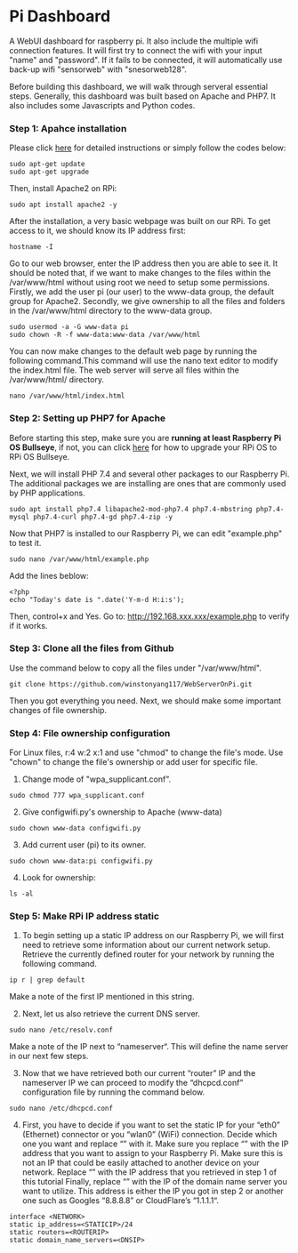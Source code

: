 # Pi Dashboard
A WebUI dashboard for raspberry pi. It also include the multiple wifi connection features. It will first try to connect the wifi with your input "name" and "password". If it fails to be connected, it will automatically use back-up wifi "sensorweb" with "snesorweb128".

Before building this dashboard, we will walk through serveral essential steps. 
Generally, this dashboard was built based on Apache and PHP7. It also includes some Javascripts and Python codes.  

### Step 1: Apahce installation
Please click [here](https://pimylifeup.com/raspberry-pi-apache/) for detailed instructions or simply follow the codes below:

```
sudo apt-get update
sudo apt-get upgrade
```
Then, install Apache2 on RPi:

```
sudo apt install apache2 -y
```

After the installation, a very basic webpage was built on our RPi. To get access to it, we should know its IP address first:
```
hostname -I
```
Go to our web browser, enter the IP address then you are able to see it. It should be noted that, if we want to make changes to the files within the /var/www/html without using root we need to setup some permissions. Firstly, we add the user pi (our user) to the www-data group, the default group for Apache2. Secondly, we give ownership to all the files and folders in the /var/www/html directory to the www-data group.
```
sudo usermod -a -G www-data pi
sudo chown -R -f www-data:www-data /var/www/html
```

You can now make changes to the default web page by running the following command.This command will use the nano text editor to modify the index.html file.
The web server will serve all files within the /var/www/html/ directory.
```
nano /var/www/html/index.html
```
### Step 2: Setting up PHP7 for Apache
Before starting this step, make sure you are **running at least Raspberry Pi OS Bullseye**, if not, you can click [here](https://pimylifeup.com/upgrade-raspberry-pi-os-bullseye/) for how to upgrade your RPi OS to RPi OS Bullseye. 

Next, we will install PHP 7.4 and several other packages to our Raspberry Pi. The additional packages we are installing are ones that are commonly used by PHP applications.
```
sudo apt install php7.4 libapache2-mod-php7.4 php7.4-mbstring php7.4-mysql php7.4-curl php7.4-gd php7.4-zip -y
```

Now that PHP7 is installed to our Raspberry Pi, we can edit "example.php" to test it.
```
sudo nano /var/www/html/example.php
```
Add the lines beblow:
```
<?php
echo "Today's date is ".date('Y-m-d H:i:s');
```
Then, control+x and Yes. Go to: http://192.168.xxx.xxx/example.php to verify if it works.

### Step 3: Clone all the files from Github
Use the command below to copy all the files under "/var/www/html". 
```
git clone https://github.com/winstonyang117/WebServerOnPi.git
```
Then you got everything you need. Next, we should make some important changes of file ownership.

### Step 4: File ownership configuration
For Linux files, r:4 w:2 x:1 and use "chmod" to change the file's mode. Use "chown" to change the file's ownership or add user for specific file. 
1. Change mode of "wpa_supplicant.conf". 
```
sudo chmod 777 wpa_supplicant.conf
```
2. Give configwifi.py's ownership to Apache (www-data)
```
sudo chown www-data configwifi.py
```
3. Add current user (pi) to its owner.
```
sudo chown www-data:pi configwifi.py
```
4. Look for ownership: 
```
ls -al
```

### Step 5: Make RPi IP address static
1. To begin setting up a static IP address on our Raspberry Pi, we will first need to retrieve some information about our current network setup. Retrieve  the currently defined router for your network by running the following command.
```
ip r | grep default
```
Make a note of the first IP mentioned in this string.

2. Next, let us also retrieve the current DNS server.
```
sudo nano /etc/resolv.conf
```
Make a note of the IP next to “nameserver“. This will define the name server in our next few steps.

3. Now that we have retrieved both our current “router” IP and the nameserver IP we can proceed to modify the “dhcpcd.conf” configuration file by running the command below.
```
sudo nano /etc/dhcpcd.conf
```

4. First, you have to decide if you want to set the static IP for your “eth0” (Ethernet) connector or you “wlan0” (WiFi) connection. Decide which one you want and replace “<NETWORK>” with it.
Make sure you replace “<STATICIP>” with the IP address that you want to assign to your Raspberry Pi. Make sure this is not an IP that could be easily attached to another device on your network.
Replace “<ROUTERIP>” with the IP address that you retrieved in step 1 of this tutorial
Finally, replace “<DNSIP>” with the IP of the domain name server you want to utilize. This address is either the IP you got in step 2 or another one such as Googles “8.8.8.8” or CloudFlare’s “1.1.1.1“.
  
```
interface <NETWORK>
static ip_address=<STATICIP>/24
static routers=<ROUTERIP>
static domain_name_servers=<DNSIP>
```


